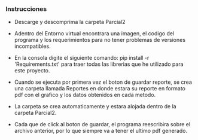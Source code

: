 ### Instrucciones

- Descarge y descomprima la carpeta Parcial2 

- Adentro del Entorno virtual encontrara una imagen, el codigo del programa y los 
  requerimientos para no tener problemas de versiones incompatibles.

- En la consola digite el siguiente comando: pip install -r 'Requirements.txt' para traer
  todas las librerias que he utilizado para este proyecto.

- Cuando se ejecuta por primera vez el boton de guardar reporte, se crea una carpeta llamada
  Reportes en donde estara su reporte en formato pdf con el grafico y los datos obtenidos en cada metodo.

- La carpeta se crea automaticamente y estara alojada dentro de la carpeta Parcial2.

- Cada que de click al boton de guardar, el programa reescribira sobre el archivo anterior,
  por lo que siempre va a tener el ultimo pdf generado.

